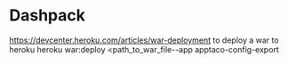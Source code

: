 # Dashpack
https://devcenter.heroku.com/articles/war-deployment to deploy a war to heroku
heroku war:deploy <path_to_war_file--app apptaco-config-export
